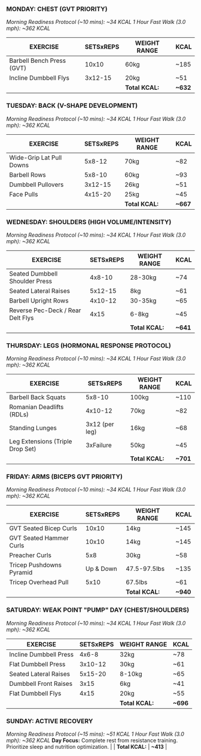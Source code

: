 ### **MONDAY: CHEST (GVT PRIORITY)**

_Morning Readiness Protocol (~10 mins): ~34 KCAL_ 
_1 Hour Fast Walk (3.0 mph): ~362 KCAL_

|EXERCISE|SETSxREPS|WEIGHT RANGE|KCAL|
|---|---|---|---|
|Barbell Bench Press (GVT)|10x10|60kg|~185|
|Incline Dumbbell Flys|3x12-15|20kg|~51|
|||**Total KCAL:**|**~632**|

### **TUESDAY: BACK (V-SHAPE DEVELOPMENT)**

_Morning Readiness Protocol (~10 mins): ~34 KCAL_ 
_1 Hour Fast Walk (3.0 mph): ~362 KCAL_

|EXERCISE|SETSxREPS|WEIGHT RANGE|KCAL|
|---|---|---|---|
|Wide-Grip Lat Pull Downs|5x8-12|70kg|~82|
|Barbell Rows|5x8-10|60kg|~93|
|Dumbbell Pullovers|3x12-15|26kg|~51|
|Face Pulls|4x15-20|25kg|~45|
|||**Total KCAL:**|**~667**|

### **WEDNESDAY: SHOULDERS (HIGH VOLUME/INTENSITY)**

_Morning Readiness Protocol (~10 mins): ~34 KCAL_ 
_1 Hour Fast Walk (3.0 mph): ~362 KCAL_

|EXERCISE|SETSxREPS|WEIGHT RANGE|KCAL|
|---|---|---|---|
|Seated Dumbbell Shoulder Press|4x8-10|28-30kg|~74|
|Seated Lateral Raises|5x12-15|8kg|~61|
|Barbell Upright Rows|4x10-12|30-35kg|~65|
|Reverse Pec-Deck / Rear Delt Flys|4x15|6-8kg|~45|
|||**Total KCAL:**|**~641**|

### **THURSDAY: LEGS (HORMONAL RESPONSE PROTOCOL)**

_Morning Readiness Protocol (~10 mins): ~34 KCAL_ 
_1 Hour Fast Walk (3.0 mph): ~362 KCAL_

|EXERCISE|SETSxREPS|WEIGHT RANGE|KCAL|
|---|---|---|---|
|Barbell Back Squats|5x8-10|100kg|~110|
|Romanian Deadlifts (RDLs)|4x10-12|70kg|~82|
|Standing Lunges|3x12 (per leg)|16kg|~68|
|Leg Extensions (Triple Drop Set)|3xFailure|50kg|~45|
|||**Total KCAL:**|**~701**|

### **FRIDAY: ARMS (BICEPS GVT PRIORITY)**

_Morning Readiness Protocol (~10 mins): ~34 KCAL_ 
_1 Hour Fast Walk (3.0 mph): ~362 KCAL_

|EXERCISE|SETSxREPS|WEIGHT RANGE|KCAL|
|---|---|---|---|
|GVT Seated Bicep Curls|10x10|14kg|~145|
|GVT Seated Hammer Curls|10x10|14kg|~145|
|Preacher Curls|5x8|30kg|~58|
|Tricep Pushdowns Pyramid|Up & Down|47.5-97.5lbs|~135|
|Tricep Overhead Pull|5x10|67.5lbs|~61|
|||**Total KCAL:**|**~940**|

### **SATURDAY: WEAK POINT "PUMP" DAY (CHEST/SHOULDERS)**

_Morning Readiness Protocol (~10 mins): ~34 KCAL_ 
_1 Hour Fast Walk (3.0 mph): ~362 KCAL_

|EXERCISE|SETSxREPS|WEIGHT RANGE|KCAL|
|---|---|---|---|
|Incline Dumbbell Press|4x6-8|32kg|~78|
|Flat Dumbbell Press|3x10-12|30kg|~61|
|Seated Lateral Raises|5x15-20|8-10kg|~65|
|Dumbbell Front Raises|3x15|6kg|~41|
|Flat Dumbbell Flys|4x15|20kg|~55|
|||**Total KCAL:**|**~696**|

### **SUNDAY: ACTIVE RECOVERY**

_Morning Readiness Protocol (~15 mins): ~51 KCAL_ _1 Hour Fast Walk (3.0 mph): ~362 KCAL_ **Day Focus:** Complete rest from resistance training. Prioritize sleep and nutrition optimization. | | **Total KCAL:** | **~413** |